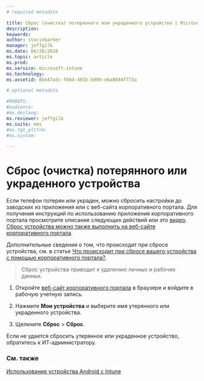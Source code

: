 ```yaml
---
# required metadata

title: Сброс (очистка) потерянного или украденного устройства | Microsoft Intune
description:
keywords:
author: staciebarker
manager: jeffgilb
ms.date: 04/28/2016
ms.topic: article
ms.prod:
ms.service: microsoft-intune
ms.technology:
ms.assetid: 8bb47a5c-f66d-491b-b909-e6a8844f773a

# optional metadata

#ROBOTS:
#audience:
#ms.devlang:
ms.reviewer: jeffgilb
ms.suite: ems
#ms.tgt_pltfrm:
#ms.custom:

---
```



# Сброс (очистка) потерянного или украденного устройства

Если телефон потерян или украден, можно сбросить настройки до заводских из приложения или с веб-сайта корпоративного портала. Для получения инструкций по использованию приложения корпоративного портала просмотрите описание следующих действий или это [видео](http://aka.ms/ly1x17). [Сброс устройства можно также выполнить на веб-сайте корпоративного портала](reset-your-device-cpwebsite.md).

Дополнительные сведения о том, что происходит при сбросе устройства, см. в статье [Что происходит при сбросе вашего устройства с помощью корпоративного портала?](what-happens-if-you-reset-your-device-using-the-company-portal-android.md).

> Сброс устройства приводит к удалению личных и рабочих данных.

1.  Откройте [веб-сайт корпоративного портала](http://portal.manage.microsoft.com) в браузере и войдите в рабочую учетную запись.

2.  Нажмите **Мои устройства** и выберите имя утерянного или украденного устройства.

3.  Щелкните **Сброс** &gt; **Сброс**.

Если не удается сбросить утерянное или украденное устройство, обратитесь к ИТ-администратору.

### См. также
[Использование устройства Android с Intune](using-your-android-device-with-intune.md)



<!--HONumber=May16_HO2-->


